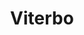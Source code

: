 ---
title: Viterbo
date: 
draft: false

# descripcion
description : Aro de plata con piedra cubic

materials: Plata 925

color: Multicolor

dimensions: 1,3cm

code: 01-16-0339

type: "Aros"

categories: []

price: $2.940,00

# Images
# first image will be shown in the product page
images:
  # - image: "images/path_to_image"
  # La ubicacion de las imagenes es imagenes/Aros/Aros.Cubic/01-16-0339-viterbo
  - image: "./images/aros/cubic/01-16-0339-argolla-mediana-doble-multicolor_a.JPG"
  - image: "./images/aros/cubic/01-16-0339-argolla-mediana-doble-multicolor_b.JPG"
---
